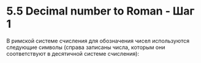 # 5.5 Decimal number to Roman - Шаг 1

В римской системе счисления для обозначения чисел используются следующие символы (справа записаны числа, которым они соответствуют в десятичной системе счисления):
